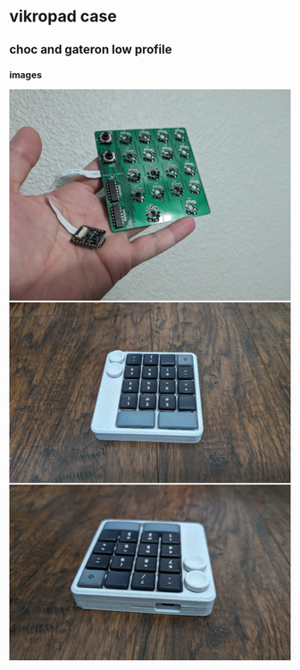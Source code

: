 # vikropad case

## choc and gateron low profile

### images

![vikropad-pcb-assembled](choc-glp/images/vikropad-pcb-assembled.jpg)
![vikropad-case-assembled-01](choc-glp/images/vikropad-case-assembled-01.jpg)
![vikropad-case-assembled-02](choc-glp/images/vikropad-case-assembled-02.jpg)